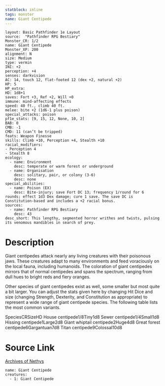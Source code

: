 ```yaml
---
statblock: inline
tags: monster
name: Giant Centipede
---
```

```statblock
layout: Basic Pathfinder 1e Layout
source:  "Pathfinder RPG Bestiary"
Monster_CR: 1/2
name: Giant Centipede
Monster_XP: 200
alignment: N
size: Medium
type: vermin
INI: +2
perception: +4
senses: darkvision
AC: 14, touch 12, flat-footed 12 (dex +2, natural +2)
HP: 5
HP_extra: 
HD: 1d8+1
saves: Fort +3, Ref +2, Will +0
immune: mind-affecting effects
speed: 40 ft., climb 40 ft.
melee: bite +2 (1d6-1 plus poison)
special_attacks: poison
pf1e_stats: [9, 15, 12, None, 10, 2]
BAB: 0
CMB: -1
CMD: 11 (can’t be tripped)
feats: Weapon Finesse
skills: Climb +10, Perception +4, Stealth +10
racial_modifiers:
- Perception 4
- Stealth 8
ecology:
  - name: Environment
    desc: temperate or warm forest or underground
  - name: Organisation
    desc: solitary, pair, or colony (3-6)
    desc: none
special_abilities:
  - name: Poison (EX)
    desc: Bite-injury; save Fort DC 13; frequency 1/round for 6 rounds; effect 1d3 Dex damage; cure 1 save. The save DC is Constitution-based and includes a +2 racial bonus.
sources:
  - name: Pathfinder RPG Bestiary
    desc: 43
desc_short: This lengthy, segmented horror writhes and twists, pulsing its venomous mandibles in search of prey.
```
# Description
Giant centipedes attack nearly any living creatures with their poisonous jaws. These creatures adapt to many environments and feed voraciously on the local fauna, including humanoids. The coloration of giant centipedes mirrors that of normal centipedes and spans the spectrum, ranging from dull hues to bright reds and fiery oranges.

Other species of giant centipedes exist as well, some smaller but most quite a bit larger. You can adjust the stats given here by changing Hit Dice and size (changing Strength, Dexterity, and Constitution as appropriate) to represent a wide range of giant centipede species. The following table lists the most common variants.

SpeciesCRSizeHD House centipede1/8Tiny1d8 Sewer centipede1/4Small1d8 Hissing centipede1Large2d8 Giant whiptail centipede2Huge4d8 Great forest centipede6Gargantuan7d8 Titan centipede9Colossal10d8
# Source Link
[Archives of Nethys](https://aonprd.com/MonsterDisplay.aspx?ItemName=Giant%20Centipede)
```encounter-table
name: Giant Centipede
creatures:
  - 1: Giant Centipede
```
